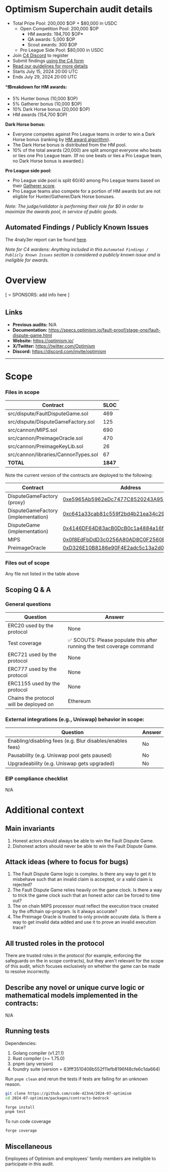 # Optimism Superchain audit details
- Total Prize Pool: 200,000 $OP + $80,000 in USDC 
  - Open Competition Pool: 200,000 $OP
    - HM awards: 194,700 $OP*
    - QA awards: 5,000 $OP
    - Scout awards: 300 $OP
  - Pro League Side Pool: $80,000 in USDC
- Join [C4 Discord](https://discord.gg/code4rena) to register
- Submit findings [using the C4 form](https://code4rena.com/contests/2024-07-optimism-superchain/submit)
- [Read our guidelines for more details](https://docs.code4rena.com/roles/wardens)
- Starts July 15, 2024 20:00 UTC
- Ends July 29, 2024 20:00 UTC

***❗️Breakdown for HM awards:**
- 5% Hunter bonus (10,000 $OP)
- 5% Gatherer bonus (10,000 $OP)
- 10% Dark Horse bonus (20,000 $OP)
- HM awards (154,700 $OP)

**Dark Horse bonus:**
- Everyone competes against Pro League teams in order to win a Dark Horse bonus (ranking by [HM award algorithm](https://docs.code4rena.com/awarding/incentive-model-and-awards#high-and-medium-risk-bugs)).
- The Dark Horse bonus is distributed from the HM pool.
- 10% of the total awards (20,000) are split amongst everyone who beats or ties one Pro League team. (If no one beats or ties a Pro League team, no Dark Horse bonus is awarded.)

**Pro League side pool:**
- Pro League side pool is split 60/40 among Pro League teams based on their [Gatherer score](https://docs.code4rena.com/awarding/incentive-model-and-awards#bonuses-for-top-competitors).
- Pro League teams also compete for a portion of HM awards but are not eligible for Hunter/Gatherer/Dark Horse bonuses.

_Note: The judge/validator is performing their role for $0 in order to maximize the awards pool, in service of public goods._

## Automated Findings / Publicly Known Issues

The 4naly3er report can be found [here](https://github.com/code-423n4/2024-07-optimism/blob/main/4naly3er-report.md).

_Note for C4 wardens: Anything included in this `Automated Findings / Publicly Known Issues` section is considered a publicly known issue and is ineligible for awards._

# Overview

[ ⭐️ SPONSORS: add info here ]

## Links

- **Previous audits:**  N/A
- **Documentation:** https://specs.optimism.io/fault-proof/stage-one/fault-dispute-game.html
- **Website:** https://optimism.io/
- **X/Twitter:** https://twitter.com/Optimism
- **Discord:** https://discord.com/invite/optimism

---

# Scope


### Files in scope


| **Contract**                         | **SLOC** |
|--------------------------------------|----------|
| src/dispute/FaultDisputeGame.sol     | 469      |
| src/dispute/DisputeGameFactory.sol   | 125      |
| src/cannon/MIPS.sol                  | 690      |
| src/cannon/PreimageOracle.sol        | 470      |
| src/cannon/PreimageKeyLib.sol        | 26       |
| src/cannon/libraries/CannonTypes.sol | 67       |
| **TOTAL**                            | **1847** |


Note the current version of the contracts are deployed to the following:

| Contract                            | Address                                    |
|-------------------------------------|--------------------------------------------|
| DisputeGameFactory (proxy)          | [0xe5965Ab5962eDc7477C8520243A95517CD252fA9](https://etherscan.io/address/0xe5965Ab5962eDc7477C8520243A95517CD252fA9) |
| DisputeGameFactory (implementation) | [0xc641a33cab81c559f2bd4b21ea34c290e2440c2b](https://etherscan.io/address/0xc641a33cab81c559f2bd4b21ea34c290e2440c2b) |
| DisputeGame (implementation)        | [0x4146DF64D83acB0DcB0c1a4884a16f090165e122](https://etherscan.io/address/0x4146DF64D83acB0DcB0c1a4884a16f090165e122) |
| MIPS                                | [0x0f8EdFbDdD3c0256A80AD8C0F2560B1807873C9c](https://etherscan.io/address/0x0f8EdFbDdD3c0256A80AD8C0F2560B1807873C9c) |
| PreimageOracle                      | [0xD326E10B8186e90F4E2adc5c13a2d0C137ee8b34](https://etherscan.io/address/0xD326E10B8186e90F4E2adc5c13a2d0C137ee8b34) |

### Files out of scope
Any file not listed in the table above

## Scoping Q &amp; A

### General questions


| Question                                | Answer                       |
| --------------------------------------- | ---------------------------- |
| ERC20 used by the protocol              |       None             |
| Test coverage                           | ✅ SCOUTS: Please populate this after running the test coverage command                          |
| ERC721 used  by the protocol            |            None              |
| ERC777 used by the protocol             |           None                |
| ERC1155 used by the protocol            |           None            |
| Chains the protocol will be deployed on | Ethereum            |


### External integrations (e.g., Uniswap) behavior in scope:


| Question                                                  | Answer |
| --------------------------------------------------------- | ------ |
| Enabling/disabling fees (e.g. Blur disables/enables fees) | No   |
| Pausability (e.g. Uniswap pool gets paused)               |  No   |
| Upgradeability (e.g. Uniswap gets upgraded)               |   No  |


### EIP compliance checklist
N/A


# Additional context

## Main invariants

1) Honest actors should always be able to win the Fault Dispute Game. 
2) Dishonest actors should never be able to win the Fault Dispute Game.


## Attack ideas (where to focus for bugs)
1) The Fault Dispute Game logic is complex. Is there any way to get it to misbehave such that an invalid claim is accepted, or a valid claim is rejected?
2) The Fault Dispute Game relies heavily on the game clock. Is there a way to trick the game clock such that an honest actor can be forced to time out?
3) The on chain MIPS processor must reflect the execution trace created by the offchain op-program. Is it always accurate?
4) The Preimage Oracle is trusted to only provide accurate data. Is there a way to get invalid data added and use it to prove an invalid execution trace?


## All trusted roles in the protocol

There are trusted roles in the protocol (for example, enforcing the safeguards on the in scope contracts), but they aren't relevant for the scope of this audit, which focuses exclusively on whether the game can be made to resolve incorrectly.


## Describe any novel or unique curve logic or mathematical models implemented in the contracts:

N/A


## Running tests

Dependencies:
1. Golang compiler (v1.21.1)
2. Rust compiler (>= 1.75.0)
3. pnpm (any version)
4. foundry suite (version = 63fff3510408b552f11efb8196f48cfe6c1da664)


Run `pnpm clean` and rerun the tests if tests are failing for an unknown reason.


```bash
git clone https://github.com/code-423n4/2024-07-optimism
cd 2024-07-optimism/packages/contracts-bedrock

forge install
pnpm test
```

To run code coverage
```bash
forge coverage
```


## Miscellaneous
Employees of Optimism and employees' family members are ineligible to participate in this audit.
